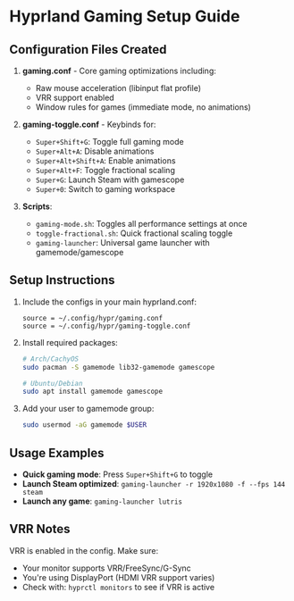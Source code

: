 # Hyprland Gaming Setup Guide

## Configuration Files Created

1. **gaming.conf** - Core gaming optimizations including:
   - Raw mouse acceleration (libinput flat profile)
   - VRR support enabled
   - Window rules for games (immediate mode, no animations)

2. **gaming-toggle.conf** - Keybinds for:
   - `Super+Shift+G`: Toggle full gaming mode
   - `Super+Alt+A`: Disable animations
   - `Super+Alt+Shift+A`: Enable animations
   - `Super+Alt+F`: Toggle fractional scaling
   - `Super+G`: Launch Steam with gamescope
   - `Super+0`: Switch to gaming workspace

3. **Scripts**:
   - `gaming-mode.sh`: Toggles all performance settings at once
   - `toggle-fractional.sh`: Quick fractional scaling toggle
   - `gaming-launcher`: Universal game launcher with gamemode/gamescope

## Setup Instructions

1. Include the configs in your main hyprland.conf:
   ```
   source = ~/.config/hypr/gaming.conf
   source = ~/.config/hypr/gaming-toggle.conf
   ```

2. Install required packages:
   ```bash
   # Arch/CachyOS
   sudo pacman -S gamemode lib32-gamemode gamescope

   # Ubuntu/Debian
   sudo apt install gamemode gamescope
   ```

3. Add your user to gamemode group:
   ```bash
   sudo usermod -aG gamemode $USER
   ```

## Usage Examples

- **Quick gaming mode**: Press `Super+Shift+G` to toggle
- **Launch Steam optimized**: `gaming-launcher -r 1920x1080 -f --fps 144 steam`
- **Launch any game**: `gaming-launcher lutris`

## VRR Notes

VRR is enabled in the config. Make sure:
- Your monitor supports VRR/FreeSync/G-Sync
- You're using DisplayPort (HDMI VRR support varies)
- Check with: `hyprctl monitors` to see if VRR is active